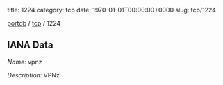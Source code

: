 title: 1224
category: tcp
date: 1970-01-01T00:00:00+0000
slug: tcp/1224

[portdb](/) / [tcp](/category/tcp.html) / 1224


## IANA Data

_Name:_ vpnz

_Description:_ VPNz

